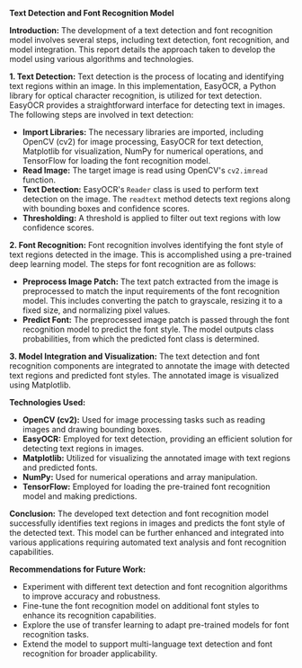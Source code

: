 **Text Detection and Font Recognition Model**

**Introduction:**
The development of a text detection and font recognition model involves several steps, including text detection, font recognition, and model integration. This report details the approach taken to develop the model using various algorithms and technologies.

**1. Text Detection:**
Text detection is the process of locating and identifying text regions within an image. In this implementation, EasyOCR, a Python library for optical character recognition, is utilized for text detection. EasyOCR provides a straightforward interface for detecting text in images. The following steps are involved in text detection:

- **Import Libraries:** The necessary libraries are imported, including OpenCV (cv2) for image processing, EasyOCR for text detection, Matplotlib for visualization, NumPy for numerical operations, and TensorFlow for loading the font recognition model.
- **Read Image:** The target image is read using OpenCV's `cv2.imread` function.
- **Text Detection:** EasyOCR's `Reader` class is used to perform text detection on the image. The `readtext` method detects text regions along with bounding boxes and confidence scores.
- **Thresholding:** A threshold is applied to filter out text regions with low confidence scores.

**2. Font Recognition:**
Font recognition involves identifying the font style of text regions detected in the image. This is accomplished using a pre-trained deep learning model. The steps for font recognition are as follows:

- **Preprocess Image Patch:** The text patch extracted from the image is preprocessed to match the input requirements of the font recognition model. This includes converting the patch to grayscale, resizing it to a fixed size, and normalizing pixel values.
- **Predict Font:** The preprocessed image patch is passed through the font recognition model to predict the font style. The model outputs class probabilities, from which the predicted font class is determined.

**3. Model Integration and Visualization:**
The text detection and font recognition components are integrated to annotate the image with detected text regions and predicted font styles. The annotated image is visualized using Matplotlib.

**Technologies Used:**
- **OpenCV (cv2):** Used for image processing tasks such as reading images and drawing bounding boxes.
- **EasyOCR:** Employed for text detection, providing an efficient solution for detecting text regions in images.
- **Matplotlib:** Utilized for visualizing the annotated image with text regions and predicted fonts.
- **NumPy:** Used for numerical operations and array manipulation.
- **TensorFlow:** Employed for loading the pre-trained font recognition model and making predictions.

**Conclusion:**
The developed text detection and font recognition model successfully identifies text regions in images and predicts the font style of the detected text. This model can be further enhanced and integrated into various applications requiring automated text analysis and font recognition capabilities.

**Recommendations for Future Work:**
- Experiment with different text detection and font recognition algorithms to improve accuracy and robustness.
- Fine-tune the font recognition model on additional font styles to enhance its recognition capabilities.
- Explore the use of transfer learning to adapt pre-trained models for font recognition tasks.
- Extend the model to support multi-language text detection and font recognition for broader applicability.
